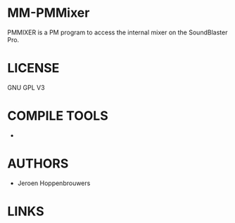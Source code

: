 MM-PMMixer
==========

PMMIXER is a PM program to access the internal mixer on the SoundBlaster Pro.

LICENSE
========
GNU GPL V3

COMPILE TOOLS
==============
- 

AUTHORS
=============
- Jeroen Hoppenbrouwers 

LINKS
=============